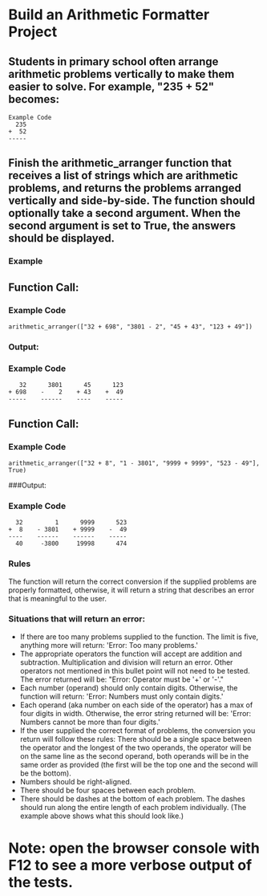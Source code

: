 # Build an Arithmetic Formatter Project

## Students in primary school often arrange arithmetic problems vertically to make them easier to solve. For example, "235 + 52" becomes:
```
Example Code
  235
+  52
-----
```
## Finish the arithmetic_arranger function that receives a list of strings which are arithmetic problems, and returns the problems arranged vertically and side-by-side. The function should optionally take a second argument. When the second argument is set to True, the answers should be displayed.

### Example
## Function Call:

### Example Code
```
arithmetic_arranger(["32 + 698", "3801 - 2", "45 + 43", "123 + 49"])
```
### Output:

### Example Code
```
   32      3801      45      123
+ 698    -    2    + 43    +  49
-----    ------    ----    -----
```
## Function Call:

### Example Code
```
arithmetic_arranger(["32 + 8", "1 - 3801", "9999 + 9999", "523 - 49"], True)
```
###Output:

### Example Code
```
  32         1      9999      523
+  8    - 3801    + 9999    -  49
----    ------    ------    -----
  40     -3800     19998      474
```
### Rules
The function will return the correct conversion if the supplied problems are properly formatted, otherwise, it will return a string that describes an error that is meaningful to the user. 

### Situations that will return an error:
- If there are too many problems supplied to the function. The limit is five, anything more will return: 'Error: Too many problems.'
- The appropriate operators the function will accept are addition and subtraction. Multiplication and division will return an error. Other operators not mentioned in this bullet point will not need to be tested. The error returned will be: "Error: Operator must be '+' or '-'."
- Each number (operand) should only contain digits. Otherwise, the function will return: 'Error: Numbers must only contain digits.'
- Each operand (aka number on each side of the operator) has a max of four digits in width. Otherwise, the error string returned will be: 'Error: Numbers cannot be more than four digits.'
- If the user supplied the correct format of problems, the conversion you return will follow these rules:
There should be a single space between the operator and the longest of the two operands, the operator will be on the same line as the second operand, both operands will be in the same order as provided (the first will be the top one and the second will be the bottom).
- Numbers should be right-aligned.
- There should be four spaces between each problem.
- There should be dashes at the bottom of each problem. The dashes should run along the entire length of each problem individually. (The example above shows what this should look like.)
# Note: open the browser console with F12 to see a more verbose output of the tests.

